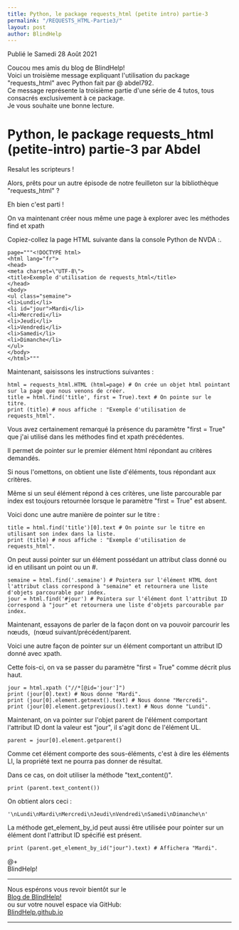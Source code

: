 ```yaml
---
title: Python, le package requests_html (petite intro) partie-3
permalink: "/REQUESTS_HTML-Partie3/"
layout: post
author: BlindHelp
---
```


<footer>Publié le Samedi 28 Août 2021</footer>


Coucou mes amis du blog de BlindHelp!    
Voici un troisième message expliquant l'utilisation du package "requests_html" avec Python fait par @ abdel792.    
Ce message représente la troisième partie d'une série de 4 tutos, tous consacrés exclusivement à ce package.    
Je vous souhaite une bonne lecture.    


# Python, le package requests_html (petite-intro) partie-3 par Abdel

Resalut les scripteurs !

Alors, prêts pour un autre épisode de notre feuilleton sur la bibliothèque "requests_html" ?

Eh bien c'est parti !

On va maintenant créer nous même une page à explorer avec les méthodes find et xpath

Copiez-collez la page HTML suivante dans la console Python de NVDA :.

```
page="""<!DOCTYPE html>
<html lang="fr">
<head>
<meta charset=\"UTF-8\">
<title>Exemple d'utilisation de requests_html</title>
</head>
<body>
<ul class="semaine">
<li>Lundi</li>
<li id="jour">Mardi</li>
<li>Mercredi</li>
<li>Jeudi</li>
<li>Vendredi</li>
<li>Samedi</li>
<li>Dimanche</li>
</ul>
</body>
</html>"""
```

Maintenant, saisissons les instructions suivantes :

```
html = requests_html.HTML (html=page) # On crée un objet html pointant sur la page que nous venons de créer.
title = html.find('title', first = True).text # On pointe sur le titre.
print (title) # nous affiche : "Exemple d'utilisation de requests_html".
```

Vous avez certainement remarqué la présence du paramètre "first = True" que j'ai utilisé dans les méthodes find et xpath précédentes.

Il permet de pointer sur le premier élément html répondant au critères demandés.

Si nous l'omettons, on obtient une liste d'éléments, tous répondant aux critères.

Même si un seul élément répond à ces critères, une liste parcourable par index est toujours retournée lorsque le paramètre "first = True" est absent.

Voici donc une autre manière de pointer sur le titre :

```
title = html.find('title')[0].text # On pointe sur le titre en utilisant son index dans la liste.
print (title) # nous affiche : "Exemple d'utilisation de requests_html".
```

On peut aussi pointer sur un élément possédant un attribut class donné ou id en utilisant un point ou un #.

```
semaine = html.find('.semaine') # Pointera sur l'élément HTML dont l'attribut class correspond à "semaine" et retournera une liste d'objets parcourable par index.
jour = html.find('#jour') # Pointera sur l'élément dont l'attribut ID correspond à "jour" et retournera une liste d'objets parcourable par index.
```

Maintenant, essayons de parler de la façon dont on va pouvoir parcourir les nœuds,  (nœud suivant/précédent/parent.

Voici une autre façon de pointer sur un élément comportant un attribut ID donné avec xpath.

Cette fois-ci, on va se passer du paramètre "first = True" comme décrit plus haut.

```
jour = html.xpath ("//*[@id='jour']")
print (jour[0].text) # Nous donne "Mardi".
print (jour[0].element.getnext().text) # Nous donne "Mercredi".
print (jour[0].element.getprevious().text) # Nous donne "Lundi".
```

Maintenant, on va pointer sur l'objet parent de l'élément comportant l'attribut ID dont la valeur est "jour", il s'agit donc de l'élément UL.

`parent = jour[0].element.getparent()`

Comme cet élément comporte des sous-éléments, c'est à dire les éléments LI, la propriété text ne pourra pas donner de résultat.

Dans ce cas, on doit utiliser la méthode "text_content()".

`print (parent.text_content())`

On obtient alors ceci :

`'\nLundi\nMardi\nMercredi\nJeudi\nVendredi\nSamedi\nDimanche\n'`

La méthode get_element_by_id peut aussi être utilisée pour pointer sur un élément dont l'attribut ID spécifié est présent.

`print (parent.get_element_by_id("jour").text) # Affichera "Mardi".`

@+    
BlindHelp!    

---

Nous espérons vous revoir bientôt sur le      
[Blog de BlindHelp!](http://blindhelp.blogspot.fr/)                    
ou sur  votre nouvel espace via GitHub:                     
[BlindHelp.github.io](https://blindhelp.github.io)                    

---